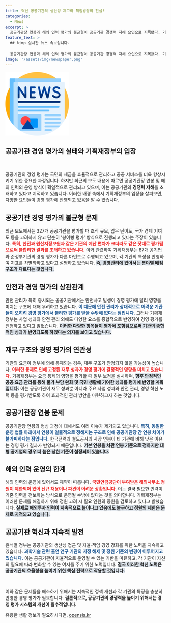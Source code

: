 ```yaml
---
title: 혁신 공공기관의 생산성 제고와 책임경영의 진실!
categories:
  - News
excerpt: >
  공공기관장 연봉과 해외 인력 평가의 불균형이 공공기관 경쟁력 저해 요인으로 지목됐다. 기재부는 이를 반박하며 경영평가의 다양성과 투명성을 강조, 혁신적 변화의 필요성을 역설했다. 클릭해 더 알아보세요!
feature_text: >
  ## kimp 실시간 뉴스 속보입니다.

  공공기관장 연봉과 해외 인력 평가의 불균형이 공공기관 경쟁력 저해 요인으로 지목됐다. 기재부는 이를 반박하며 경영평가의 다양성과 투명성을 강조, 혁신적 변화의 필요성을 역설했다. 클릭해 더 알아보세요!
image: '/assets/img/newspaper.png'
---
```


<p><img src="/assets/img/newspaper.png" alt="kimplant 속보" /></p>

<h2 data-ke-size="size26">공공기관 경영 평가의 실태와 기획재정부의 입장</h2>

<p data-ke-size="size16">&nbsp;</p>

<p>공공기관의 경영 평가는 국민의 세금을 효율적으로 관리하고 공공 서비스를 더욱 향상시키기 위한 중요한 과정입니다. 하지만 최근의 보도 내용에 따르면 공공기관장 연봉 및 해외 인력의 운영 방식이 획일적으로 관리되고 있으며, 이는 공공기관의 <strong>경쟁력 저해</strong>를 초래하고 있다고 지적하고 있습니다. 이러한 배경 속에서 기획재정부의 입장을 살펴보면, 다양한 요인들이 경영 평가에 반영되고 있음을 알 수 있습니다.</p>

<h2 data-ke-size="size26">공공기관 경영 평가의 불균형 문제</h2>

<p>최근 보도에서는 327개 공공기관을 평가할 때 조직 규모, 업무 난이도, 국가 경제 기여도 등을 고려하지 않고 단순히 '붕어빵 평가' 방식으로 진행되고 있다는 주장이 있습니다. <b><span style="color: #ee2323;">특히, 한전과 원산지정보원과 같은 기관의 예산 편차가 크더라도 같은 잣대로 평가됨으로써 불합리한 결과를 초래하고 있습니다.</span></b> 이와 관련하여 기획재정부는 87개 공기업과 준정부기관의 경영 평가가 다른 마인드로 수행되고 있으며, 각 기관의 특성을 반영하여 지표를 차별화하고 있다고 설명하고 있습니다. <b><span style="background-color: #21538527;">즉, 경영관리에 있어서는 분야별 배점 구조가 다르다는 것입니다.</span></b> </p>

<h2 data-ke-size="size26">안전과 경영 평가의 상관관계</h2>

<p>안전 관리가 특히 중시되는 공공기관에서는 안전사고 발생이 경영 평가에 달리 영향을 미치는 구조에 대해 우려하고 있습니다. <b><span style="color: #1a5490;">이 때문에 안전 관리가 상대적으로 어려운 기관들이 오히려 경영 평가에서 불리한 평가를 받을 수밖에 없다는 점입니다.</span></b> 그러나 기획재정부는 사업 성과와 안전 관리 외에도 다양한 요소를 종합적으로 반영하여 경영 평가를 진행하고 있다고 밝혔습니다. <b><span style="background-color: #21538527;">이러한 다양한 항목들이 평가에 포함됨으로써 기관의 종합적인 성과가 반영되도록 하겠다는 의지를 보이고 있습니다.</span></b></p>

<h2 data-ke-size="size26">재무 구조와 경영 평가의 연관성</h2>

<p>기관의 요금이 정부에 의해 통제되는 경우, 재무 구조가 안정되지 않을 가능성이 높습니다. <b><span style="color: #ee2323;">이러한 통제로 인해 고정된 재무 성과가 경영 평가에 결정적인 영향을 미치고 있습니다.</span></b> 기획재정부는 요금 통제의 영향을 평가할 때 일부 보정을 실시하며, <b><span style="background-color: #21538527;">향후 안정적인 공공 요금 관리를 통해 물가 부담 완화 및 국민 생활에 기여한 성과를 평가에 반영할 계획입니다.</span></b> 이는 공공기관이 재무 성과뿐 아니라 주요 사업 성과와 안전 관리, 경영 혁신 노력 등을 평가받도록 하여 효과적인 관리 방안을 마련하고자 하는 것입니다.</p>

<h2 data-ke-size="size26">공공기관장 연봉 문제</h2>

<p>공공기관장 연봉의 형성 과정에 대해서도 여러 이슈가 제기되고 있습니다. <b><span style="color: #1a5490;">특히, 동일한 운영 법률 아래에서 연봉이 일률적으로 정해지는 구조로 인해 공공기관장 간 연봉 차이가 불가피하다는 점입니다.</span></b> 한국전력과 철도공사의 사장 연봉이 타 기관에 비해 낮은 이유는 경영 평가 결과가 반영되기 때문입니다. <b><span style="background-color: #21538527;">기본 연봉을 차관 연봉 기준으로 정하지만 대형 공기업의 경우 더 높은 상한 기준이 설정되어 있습니다.</span></b> </p>

<h2 data-ke-size="size26">해외 인력 운영의 한계</h2>

<p>해외 인력의 운영에 있어서도 제약이 따릅니다. <b><span style="color: #ee2323;">국민연금공단이 부여받은 해외사무소 정원이 제한되어 있어 신규 채용이나 파견이 어려운 상황입니다.</span></b> 이는 결국 필요한 인력이 기존 인력을 전보하는 방식으로 운영될 수밖에 없다는 것을 의미합니다. 기획재정부는 이러한 문제를 해결하기 위해 정원 고려 시 필요 인원의 증원을 검토하고 있다고 밝혔습니다.  <b><span style="background-color: #21538527;">실제로 해외투자 인력이 지속적으로 늘어나고 있음에도 불구하고 정원의 제한은 문제로 지적되고 있습니다.</span></b> </p>

<h2 data-ke-size="size26">공공기관 혁신과 지속적 발전</h2>

<p>윤석열 정부는 공공기관의 생산성 접근 및 자율·책임 경영 강화를 위한 노력을 지속하고 있습니다. <b><span style="color: #1a5490;">과학기술 관련 출연 연구 기관의 지정 해제 및 정원 기준의 변경이 이루어지고 있습니다.</span></b> 이는 공공기관이 자율적으로 운영될 수 있는 기반을 마련하고, 각 기관이 자신의 필요에 따라 변화할 수 있는 여지를 주기 위한 노력입니다. <b><span style="background-color: #21538527;">결국 이러한 혁신 노력은 공공기관의 효율성을 높이기 위한 핵심 전략으로 작용할 것입니다.</span></b> </p>

<p data-ke-size="size16">&nbsp;</p>

<p>이와 같은 문제들을 해소하기 위해서는 지속적인 정책 개선과 각 기관의 특징을 충분히 반영한 경영 평가가 필요합니다. <b>결론적으로, 공공기관의 경쟁력을 높이기 위해서는 경영 평가 시스템의 개선이 필수적입니다.</b> </p>
유용한 생활 정보가 필요하시다면, <a href="https://opensis.kr" rel="dofollow">opensis.kr</a>


